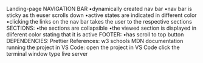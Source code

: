 
Landing-page
NAVIGATION BAR
•dynamically created nav bar
•nav bar is sticky as th euser scrolls down
•active states are indicated in different color
•clicking the links on the nav bar takes the user to the respective sections
SECTIONS:
•the sections are collapsible
•the viewed section is displayed in diiferent color stating that it is active
FOOTER:
•has scroll to top button
DEPENDENCIES:
Prettier
References:
w3 schools
MDN documentation
running the project in VS Code:
open the project in VS Code
click the terminal window
type live server

